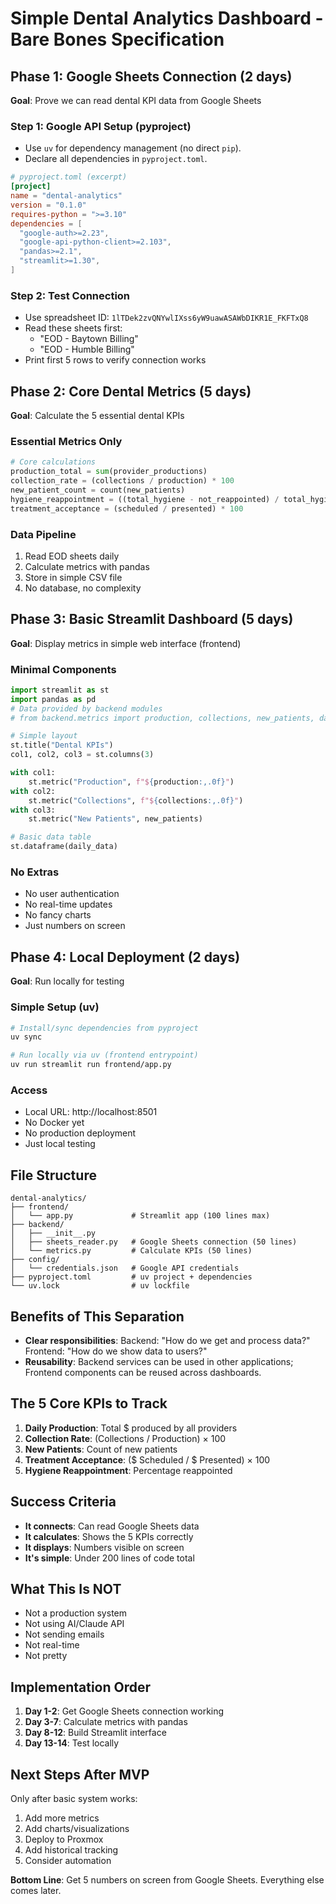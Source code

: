 # Simple Dental Analytics Dashboard - Bare Bones Specification

## Phase 1: Google Sheets Connection (2 days)
**Goal**: Prove we can read dental KPI data from Google Sheets

### Step 1: Google API Setup (pyproject)
- Use `uv` for dependency management (no direct `pip`).
- Declare all dependencies in `pyproject.toml`.

```toml
# pyproject.toml (excerpt)
[project]
name = "dental-analytics"
version = "0.1.0"
requires-python = ">=3.10"
dependencies = [
  "google-auth>=2.23",
  "google-api-python-client>=2.103",
  "pandas>=2.1",
  "streamlit>=1.30",
]
```

### Step 2: Test Connection
- Use spreadsheet ID: `1lTDek2zvQNYwlIXss6yW9uawASAWbDIKR1E_FKFTxQ8`
- Read these sheets first:
  - "EOD - Baytown Billing"
  - "EOD - Humble Billing"
- Print first 5 rows to verify connection works

## Phase 2: Core Dental Metrics (5 days)
**Goal**: Calculate the 5 essential dental KPIs

### Essential Metrics Only
```python
# Core calculations
production_total = sum(provider_productions)
collection_rate = (collections / production) * 100
new_patient_count = count(new_patients)
hygiene_reappointment = ((total_hygiene - not_reappointed) / total_hygiene) * 100
treatment_acceptance = (scheduled / presented) * 100
```

### Data Pipeline
1. Read EOD sheets daily
2. Calculate metrics with pandas
3. Store in simple CSV file
4. No database, no complexity

## Phase 3: Basic Streamlit Dashboard (5 days)
**Goal**: Display metrics in simple web interface (frontend)

### Minimal Components
```python
import streamlit as st
import pandas as pd
# Data provided by backend modules
# from backend.metrics import production, collections, new_patients, daily_data

# Simple layout
st.title("Dental KPIs")
col1, col2, col3 = st.columns(3)

with col1:
    st.metric("Production", f"${production:,.0f}")
with col2:
    st.metric("Collections", f"${collections:,.0f}")
with col3:
    st.metric("New Patients", new_patients)

# Basic data table
st.dataframe(daily_data)
```

### No Extras
- No user authentication
- No real-time updates
- No fancy charts
- Just numbers on screen

## Phase 4: Local Deployment (2 days)
**Goal**: Run locally for testing

### Simple Setup (uv)
```bash
# Install/sync dependencies from pyproject
uv sync

# Run locally via uv (frontend entrypoint)
uv run streamlit run frontend/app.py
```

### Access
- Local URL: http://localhost:8501
- No Docker yet
- No production deployment
- Just local testing

## File Structure
```
dental-analytics/
├── frontend/
│   └── app.py             # Streamlit app (100 lines max)
├── backend/
│   ├── __init__.py
│   ├── sheets_reader.py   # Google Sheets connection (50 lines)
│   └── metrics.py         # Calculate KPIs (50 lines)
├── config/
│   └── credentials.json   # Google API credentials
├── pyproject.toml         # uv project + dependencies
└── uv.lock                # uv lockfile
```

## Benefits of This Separation
- **Clear responsibilities**: Backend: "How do we get and process data?" Frontend: "How do we show data to users?"
- **Reusability**: Backend services can be used in other applications; Frontend components can be reused across dashboards.

## The 5 Core KPIs to Track

1. **Daily Production**: Total $ produced by all providers
2. **Collection Rate**: (Collections / Production) × 100
3. **New Patients**: Count of new patients
4. **Treatment Acceptance**: ($ Scheduled / $ Presented) × 100
5. **Hygiene Reappointment**: Percentage reappointed

## Success Criteria
- **It connects**: Can read Google Sheets data
- **It calculates**: Shows the 5 KPIs correctly
- **It displays**: Numbers visible on screen
- **It's simple**: Under 200 lines of code total

## What This Is NOT
- Not a production system
- Not using AI/Claude API
- Not sending emails
- Not real-time
- Not pretty

## Implementation Order
1. **Day 1-2**: Get Google Sheets connection working
2. **Day 3-7**: Calculate metrics with pandas
3. **Day 8-12**: Build Streamlit interface
4. **Day 13-14**: Test locally

## Next Steps After MVP
Only after basic system works:
1. Add more metrics
2. Add charts/visualizations
3. Deploy to Proxmox
4. Add historical tracking
5. Consider automation

**Bottom Line**: Get 5 numbers on screen from Google Sheets. Everything else comes later.
